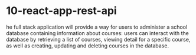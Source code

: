 # 10-react-app-rest-api
 he full stack application will provide a way for users to administer a school database containing information about courses: users can interact with the database by retrieving a list of courses, viewing detail for a specific course, as well as creating, updating and deleting courses in the database.

